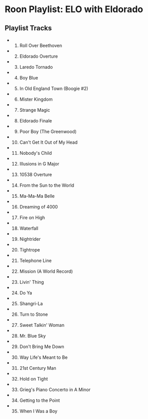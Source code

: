 # Roon Playlist: ELO with Eldorado

## Playlist Tracks


- 1. Roll Over Beethoven
- 2. Eldorado Overture
- 3. Laredo Tornado
- 4. Boy Blue
- 5. In Old England Town (Boogie #2)
- 6. Mister Kingdom
- 7. Strange Magic
- 8. Eldorado Finale
- 9. Poor Boy (The Greenwood)
- 10. Can't Get It Out of My Head
- 11. Nobody's Child
- 12. Illusions in G Major
- 13. 10538 Overture
- 14. From the Sun to the World
- 15. Ma-Ma-Ma Belle
- 16. Dreaming of 4000
- 17. Fire on High
- 18. Waterfall
- 19. Nightrider
- 20. Tightrope
- 21. Telephone Line
- 22. Mission (A World Record)
- 23. Livin' Thing
- 24. Do Ya
- 25. Shangri-La
- 26. Turn to Stone
- 27. Sweet Talkin' Woman
- 28. Mr. Blue Sky
- 29. Don't Bring Me Down
- 30. Way Life's Meant to Be
- 31. 21st Century Man
- 32. Hold on Tight
- 33. Grieg's Piano Concerto in A Minor
- 34. Getting to the Point
- 35. When I Was a Boy

